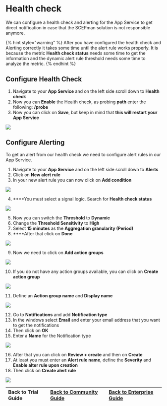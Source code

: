 # Health check

We can configure a health check and alerting for the App Service to get direct notification in case that the SCEPman solution is not responsible anymore.

{% hint style="warning" %}
After you have configured the health check and Alerting correctly it takes some time until the alert rule works properly. It is because the metric **Health check status** needs some time to get the information and the dynamic alert rule threshold needs some time to analyze the metric.
{% endhint %}

## Configure Health Check

1. Navigate to your **App Service** and on the left side scroll down to **Health check**
2. Now you can **Enable** the Health check, as probing **path** enter the following: **/probe**
3. Now you can click on **Save**, but keep in mind that **this will restart your App Service**

![](../../.gitbook/assets/screen-shot-2021-01-19-at-10.29.15.png)

## Configure Alerting

To get an alert from our health check we need to configure alert rules in our App Service.

1. Navigate to your **App Service** and on the left side scroll down to **Alerts**
2. Click on **New alert rule**
3. In your new alert rule you can now click on **Add condition**

![](../../.gitbook/assets/screen-shot-2021-01-19-at-10.50.32.png)

4. ****You must select a signal logic. Search for **Health check status**

![](../../.gitbook/assets/screen-shot-2021-01-19-at-10.50.39.png)

5. Now you can switch the **Threshold** to **Dynamic**  
6. Change the **Threshold Sensitivity** to **High**  
7. Select **15 minutes** as the **Aggregation granularity \(Period\)**  
8. ****After that click on **Done**

![](../../.gitbook/assets/screen-shot-2021-01-19-at-10.52.54.png)

 9. Now we need to click on **Add action groups**

![](../../.gitbook/assets/screen-shot-2021-01-19-at-11.00.18.png)

10. If you do not have any action groups available, you can click on **Create action group**

![](../../.gitbook/assets/screen-shot-2021-01-19-at-11.01.15.png)

11. Define an **Action group name** and **Display name**

![](../../.gitbook/assets/screen-shot-2021-01-19-at-11.09.40.png)

12. Go to **Notifications** and add **Notification type**  
13. In the windows select **Email** and enter your email address that you want to get the notifications  
14. Then click on **OK**  
15. Enter a **Name** for the Notification type

![](../../.gitbook/assets/screen-shot-2021-01-19-at-11.11.40.png)

16. After that you can click on **Review + create** and then on **Create**  
17. At least you must enter an **Alert rule name**, define the **Severity** and **Enable alter rule upon creation**  
18. Then click on **Create alert rule**

![](../../.gitbook/assets/screen-shot-2021-01-19-at-11.20.29.png)

| Back to Trial Guide | [Back to Community Guide](../../getting-started/community-guide.md#step-8-configure-health-check) | ​[Back to Enterprise Guide​](../../getting-started/community-guide.md#step-8-configure-health-check) |
| :--- | :--- | :--- |


